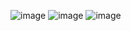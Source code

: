 ![image](https://github.com/user-attachments/assets/247f6995-39ef-4b2a-a599-cb594593c289)
![image](https://github.com/user-attachments/assets/98314ab9-9216-42c2-9289-a57227fb0d8e)
![image](https://github.com/user-attachments/assets/1dd85d1f-c24a-4e93-a607-e17e77bf98a7)
